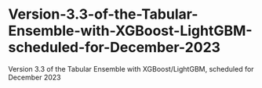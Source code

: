 # Version-3.3-of-the-Tabular-Ensemble-with-XGBoost-LightGBM-scheduled-for-December-2023
Version 3.3 of the Tabular Ensemble with XGBoost/LightGBM, scheduled for December 2023
